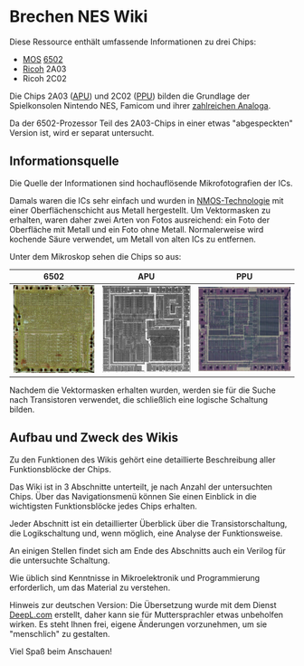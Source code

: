 # Brechen NES Wiki

Diese Ressource enthält umfassende Informationen zu drei Chips:
- [MOS](MOS.md) [6502](6502/Readme.md)
- [Ricoh](Ricoh.md) 2A03
- Ricoh 2C02

Die Chips 2A03 ([APU](APU/Readme.md)) und 2C02 ([PPU](PPU/Readme.md)) bilden die Grundlage der Spielkonsolen Nintendo NES, Famicom und ihrer [zahlreichen Analoga](Dendy.md).

Da der 6502-Prozessor Teil des 2A03-Chips in einer etwas "abgespeckten" Version ist, wird er separat untersucht.

## Informationsquelle

Die Quelle der Informationen sind hochauflösende Mikrofotografien der ICs.

Damals waren die ICs sehr einfach und wurden in [NMOS-Technologie](nmos.md) mit einer Oberflächenschicht aus Metall hergestellt. Um Vektormasken zu erhalten, waren daher zwei Arten von Fotos ausreichend: ein Foto der Oberfläche mit Metall und ein Foto ohne Metall. Normalerweise wird kochende Säure verwendet, um Metall von alten ICs zu entfernen.

Unter dem Mikroskop sehen die Chips so aus:

|6502|APU|PPU|
|---|---|---|
|<img src="/BreakingNESWiki/imgstore/6502_die_shot.jpg" width="180px">|<img src="/BreakingNESWiki/imgstore/apu_die_shot.jpg" width="200px">|<img src="/BreakingNESWiki/imgstore/ppu_die_shot.jpg" width="210px">|

Nachdem die Vektormasken erhalten wurden, werden sie für die Suche nach Transistoren verwendet, die schließlich eine logische Schaltung bilden.

## Aufbau und Zweck des Wikis

Zu den Funktionen des Wikis gehört eine detaillierte Beschreibung aller Funktionsblöcke der Chips.

Das Wiki ist in 3 Abschnitte unterteilt, je nach Anzahl der untersuchten Chips. Über das Navigationsmenü können Sie einen Einblick in die wichtigsten Funktionsblöcke jedes Chips erhalten.

Jeder Abschnitt ist ein detaillierter Überblick über die Transistorschaltung, die Logikschaltung und, wenn möglich, eine Analyse der Funktionsweise.

An einigen Stellen findet sich am Ende des Abschnitts auch ein Verilog für die untersuchte Schaltung.

Wie üblich sind Kenntnisse in Mikroelektronik und Programmierung erforderlich, um das Material zu verstehen.

Hinweis zur deutschen Version: Die Übersetzung wurde mit dem Dienst [DeepL.com](http://DeepL.com) erstellt, daher kann sie für Muttersprachler etwas unbeholfen wirken. Es steht Ihnen frei, eigene Änderungen vorzunehmen, um sie "menschlich" zu gestalten.

Viel Spaß beim Anschauen!
